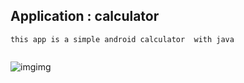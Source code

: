 ## Application : calculator

```
this app is a simple android calculator  with java
       
```
![imgimg](calculator.gif)
